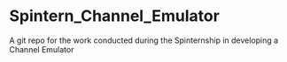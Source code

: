 # Spintern_Channel_Emulator
A git repo for the work conducted during the Spinternship in developing a Channel Emulator 

